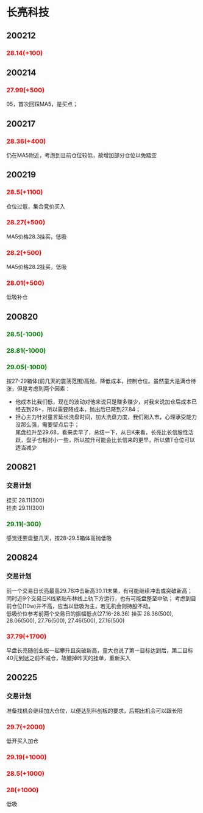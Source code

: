 # 长亮科技
## 200212    
### <font color=red>28.14(+100)</font>

## 200214    
### <font color=red>27.99(+500)</font>
05，首次回踩MA5，是买点；

## 200217    
### <font color=red>28.36(+400)</font>
仍在MA5附近，考虑到目前仓位较低，故增加部分仓位以免踏空

## 200219
### <font color=red>28.5(+1100)</font>
仓位过低，集合竞价买入
### <font color=red>28.27(+500)</font>
MA5价格28.3挂买，低吸
### <font color=red>28.2(+500)</font>
MA5价格28.2挂买，低吸
### <font color=red>28.01(+500)</font>
低吸补仓

## 200820
### <font color=green>28.5(-1000)</font>
### <font color=green>28.81(-1000)</font>
### <font color=green>29.05(-1000)</font>
按27-29箱体(前几天的震荡范围)高抛，降低成本，控制仓位。虽然童大是满仓待涨，但是考虑到两个因素：
- 他成本比我们低，现在的波动对他来说只是赚多赚少，对我来说加仓后成本已经去到28+，所以需要降成本，抛出后已降到27.84；
- 担心主力针对童言延长洗盘时间，加大洗盘力度，我们刚入市，心理承受能力没那么强，需要留点后手；  
尾盘拉升至29.68，看来卖早了，总结一下，从日K来看，长亮比长信股性活跃，盘子也相对小一些，所以拉升可能会比长信来的更早，所以做T仓位可以适当减少

## 200821
### 交易计划
挂买 28.11(300)  
挂卖 29.11(300) 
### <font color=green>29.11(-300)</font>
感觉还要盘整几天，按28-29.5箱体高抛低吸

## 200824
### 交易计划
前一个交易日长亮最高29.78冲击新高30.11未果，有可能继续冲击或突破新高；  
同时近9个交易日K线紧贴布林线上轨下方运行，也有可能盘整至中轨；
考虑到目前仓位(10w)并不高，应当以低吸为主，若无机会则持股不动。   
低吸价位参考前两个交易日的振幅低点(27.16-28.36)
挂买 28.36(500), 28.06(500), 27.76(500), 27.46(500), 27.16(500)
### <font color=red>37.79(+1700)</font>
早盘长亮随创业板一起攀升且突破新高，童大也说了第一目标达到后，第二目标40元到达之前不减仓，故撤掉昨天的挂单，重新买入

## 200225
### 交易计划
准备找机会继续加大仓位，以便达到科创板的要求，后期出机会可以跟长阳
### <font color=red>29.7(+2000)</font>
低开买入加仓
### <font color=red>29.19(+1000)</font>
### <font color=red>28.5(+1000)</font>
### <font color=red>28(+1000)</font>
低吸
